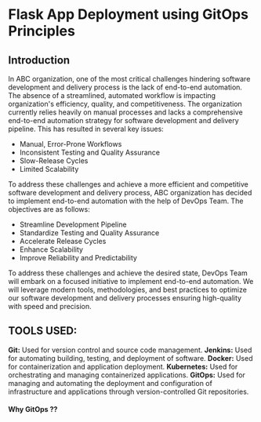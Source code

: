 # Flask App Deployment using GitOps Principles

## Introduction
In ABC organization, one of the most critical challenges hindering software development and delivery process is the lack of end-to-end automation. The absence of a streamlined, automated workflow is impacting organization's efficiency, quality, and competitiveness. The organization currently relies heavily on manual processes and lacks a comprehensive end-to-end automation strategy for software development and delivery pipeline. This has resulted in several key issues:
- Manual, Error-Prone Workflows
- Inconsistent Testing and Quality Assurance
- Slow-Release Cycles
- Limited Scalability

To address these challenges and achieve a more efficient and competitive software development and delivery process, ABC organization has decided to implement end-to-end automation with the help of DevOps Team. The objectives are as follows:
- Streamline Development Pipeline
- Standardize Testing and Quality Assurance
- Accelerate Release Cycles
- Enhance Scalability
- Improve Reliability and Predictability

To address these challenges and achieve the desired state, DevOps Team will embark on a focused initiative to implement end-to-end automation. We will leverage modern tools, methodologies, and best practices to optimize our software development and delivery processes ensuring high-quality with speed and precision.

## TOOLS USED:
**Git:**           Used for version control and source code management.
**Jenkins:**       Used for automating building, testing, and deployment of software.
**Docker:**        Used for containerization and application deployment.
**Kubernetes:**    Used for orchestrating and managing containerized applications.
**GitOps:**        Used for managing and automating the deployment and configuration of infrastructure and applications through version-controlled Git repositories.


#### Why GitOps ??







